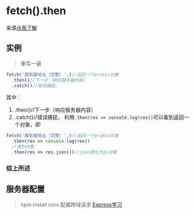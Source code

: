 # fetch().then
来源[点我了解](https://www.freesion.com/article/59231320087/)
## 实例
>重写一遍
```js
fetch('服务器地址（完整）',)//返回一个primis对象
  .then()//下一步（响应服务器内容）
  .catch()//错误捕捉。
```
其中：
1.  .then()//下一步（响应服务器内容）
2.  .catch()//错误捕捉。
利用```.then(res => console.log(res))```可以看到返回一个对象，即
```js
fetch('服务器地址（完整）',)//返回一个primis对象
  .then(res => console.log(res))
  //得到对象
  .then(res => res.json())//json转化为js对象
```
### 综上所述

## 服务器配置
>npm install cors
配置跨域请求
[Express学习](http://cw.hubwiz.com/card/c/544db33888dba01ef09d0682/1/1/12/)